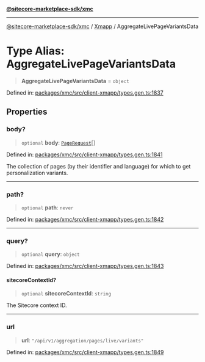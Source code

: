 [**@sitecore-marketplace-sdk/xmc**](../../../../README.md)

***

[@sitecore-marketplace-sdk/xmc](../../../../README.md) / [Xmapp](../README.md) / AggregateLivePageVariantsData

# Type Alias: AggregateLivePageVariantsData

> **AggregateLivePageVariantsData** = `object`

Defined in: [packages/xmc/src/client-xmapp/types.gen.ts:1837](https://github.com/Sitecore/marketplace-sdk/blob/main/packages/xmc/src/client-xmapp/types.gen.ts#L1837)

## Properties

### body?

> `optional` **body**: [`PageRequest`](PageRequest.md)[]

Defined in: [packages/xmc/src/client-xmapp/types.gen.ts:1841](https://github.com/Sitecore/marketplace-sdk/blob/main/packages/xmc/src/client-xmapp/types.gen.ts#L1841)

The collection of pages (by their identifier and language) for which to get personalization variants.

***

### path?

> `optional` **path**: `never`

Defined in: [packages/xmc/src/client-xmapp/types.gen.ts:1842](https://github.com/Sitecore/marketplace-sdk/blob/main/packages/xmc/src/client-xmapp/types.gen.ts#L1842)

***

### query?

> `optional` **query**: `object`

Defined in: [packages/xmc/src/client-xmapp/types.gen.ts:1843](https://github.com/Sitecore/marketplace-sdk/blob/main/packages/xmc/src/client-xmapp/types.gen.ts#L1843)

#### sitecoreContextId?

> `optional` **sitecoreContextId**: `string`

The Sitecore context ID.

***

### url

> **url**: `"/api/v1/aggregation/pages/live/variants"`

Defined in: [packages/xmc/src/client-xmapp/types.gen.ts:1849](https://github.com/Sitecore/marketplace-sdk/blob/main/packages/xmc/src/client-xmapp/types.gen.ts#L1849)
